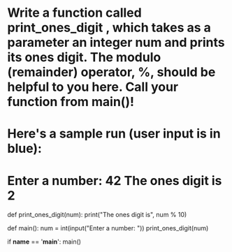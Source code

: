 # Write a function called print_ones_digit , which takes as a parameter an integer num and prints its ones digit. The modulo (remainder) operator, %, should be helpful to you here. Call your function from main()!

# Here's a sample run (user input is in blue):

# Enter a number: 42 The ones digit is 2

def print_ones_digit(num): 
    print("The ones digit is", num % 10)

def main(): 
    num = int(input("Enter a number: ")) 
    print_ones_digit(num)

if __name__ == '__main__':
    main()